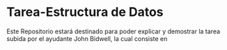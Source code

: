 # Tarea-Estructura de Datos
Este Repositorio estará destinado para poder explicar y demostrar la tarea subida por
el ayudante John Bidwell, la cual consiste en 

